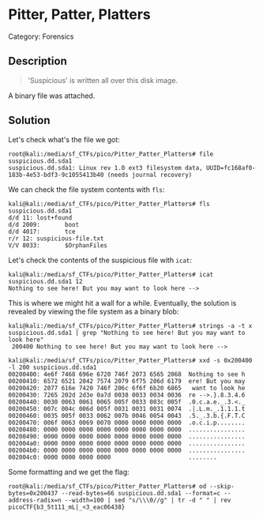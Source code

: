# Pitter, Patter, Platters
Category: Forensics

## Description

> 'Suspicious' is written all over this disk image.

A binary file was attached.


## Solution

Let's check what's the file we got:

```console
root@kali:/media/sf_CTFs/pico/Pitter_Patter_Platters# file suspicious.dd.sda1
suspicious.dd.sda1: Linux rev 1.0 ext3 filesystem data, UUID=fc168af0-183b-4e53-bdf3-9c1055413b40 (needs journal recovery)
```

We can check the file system contents with `fls`:
```console
kali@kali:/media/sf_CTFs/pico/Pitter_Patter_Platters# fls suspicious.dd.sda1
d/d 11: lost+found
d/d 2009:       boot
d/d 4017:       tce
r/r 12: suspicious-file.txt
V/V 8033:       $OrphanFiles
```

Let's check the contents of the suspicious file with `icat`:
```console
kali@kali:/media/sf_CTFs/pico/Pitter_Patter_Platters# icat suspicious.dd.sda1 12
Nothing to see here! But you may want to look here -->
```

This is where we might hit a wall for a while. Eventually, the solution is revealed by viewing the file system as a binary blob:

```console
kali@kali:/media/sf_CTFs/pico/Pitter_Patter_Platters# strings -a -t x suspicious.dd.sda1 | grep "Nothing to see here! But you may want to look here"
 200400 Nothing to see here! But you may want to look here -->

kali@kali:/media/sf_CTFs/pico/Pitter_Patter_Platters# xxd -s 0x200400 -l 200 suspicious.dd.sda1
00200400: 4e6f 7468 696e 6720 746f 2073 6565 2068  Nothing to see h
00200410: 6572 6521 2042 7574 2079 6f75 206d 6179  ere! But you may
00200420: 2077 616e 7420 746f 206c 6f6f 6b20 6865   want to look he
00200430: 7265 202d 2d3e 0a7d 0038 0033 0034 0036  re -->.}.8.3.4.6
00200440: 0030 0063 0061 0065 005f 0033 003c 005f  .0.c.a.e._.3.<._
00200450: 007c 004c 006d 005f 0031 0031 0031 0074  .|.L.m._.1.1.1.t
00200460: 0035 005f 0033 0062 007b 0046 0054 0043  .5._.3.b.{.F.T.C
00200470: 006f 0063 0069 0070 0000 0000 0000 0000  .o.c.i.p........
00200480: 0000 0000 0000 0000 0000 0000 0000 0000  ................
00200490: 0000 0000 0000 0000 0000 0000 0000 0000  ................
002004a0: 0000 0000 0000 0000 0000 0000 0000 0000  ................
002004b0: 0000 0000 0000 0000 0000 0000 0000 0000  ................
002004c0: 0000 0000 0000 0000                      ........
```

Some formatting and we get the flag:

```console
root@kali:/media/sf_CTFs/pico/Pitter_Patter_Platters# od --skip-bytes=0x200437 --read-bytes=66 suspicious.dd.sda1 --format=c --address-radix=n --width=100 | sed "s/\\\0//g" | tr -d " " | rev
picoCTF{b3_5t111_mL|_<3_eac06438}
```
